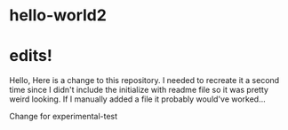 # hello-world2

# edits!

Hello, Here is a change to this repository.  I needed to recreate it a second time since I didn't include the initialize with readme file so it was pretty weird looking.  If I manually added a file it probably would've worked...

Change for experimental-test